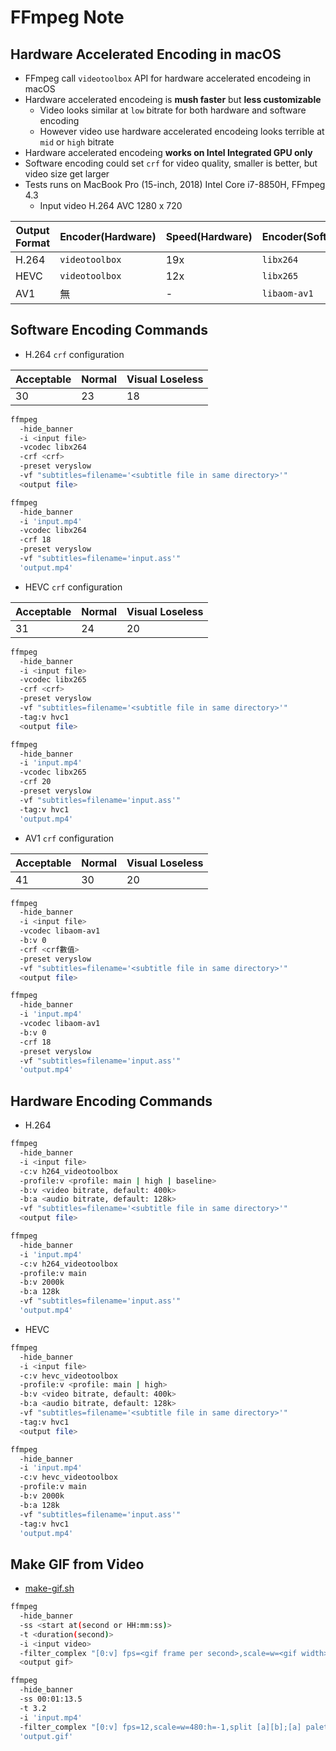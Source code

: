 # FFmpeg Note

## Hardware Accelerated Encoding in macOS

- FFmpeg call `videotoolbox` API for hardware accelerated encodeing in macOS
- Hardware accelerated encodeing is **mush faster** but **less customizable**
  - Video looks similar at `low` bitrate for both hardware and software encoding
  - However video use hardware accelerated encodeing looks terrible at `mid` or `high` bitrate
- Hardware accelerated encodeing **works on Intel Integrated GPU only**
- Software encoding could set `crf` for video quality, smaller is better, but video size get larger
- Tests runs on MacBook Pro (15-inch, 2018) Intel Core i7-8850H, FFmpeg 4.3
  - Input video H.264 AVC 1280 x 720

| Output Format | Encoder(Hardware) | Speed(Hardware) | Encoder(Software) | Speed(Software) |
| ------------- | ----------------- | --------------- | ----------------- | --------------- |
| H.264         | `videotoolbox`    | 19x             | `libx264`         | 5x              |
| HEVC          | `videotoolbox`    | 12x             | `libx265`         | 0.1x            |
| AV1           | 無                | -               | `libaom-av1`      | 0.01x           |

## Software Encoding Commands

- H.264 `crf` configuration

| Acceptable | Normal | Visual Loseless |
| ---------- | ------ | --------------- |
| 30         | 23     | 18              |

```bash
ffmpeg
  -hide_banner
  -i <input file>
  -vcodec libx264
  -crf <crf>
  -preset veryslow
  -vf "subtitles=filename='<subtitle file in same directory>'"
  <output file>
```

```bash
ffmpeg
  -hide_banner
  -i 'input.mp4'
  -vcodec libx264
  -crf 18
  -preset veryslow
  -vf "subtitles=filename='input.ass'"
  'output.mp4'
```

- HEVC `crf` configuration

| Acceptable | Normal | Visual Loseless |
| ---------- | ------ | --------------- |
| 31         | 24     | 20              |

```bash
ffmpeg
  -hide_banner
  -i <input file>
  -vcodec libx265
  -crf <crf>
  -preset veryslow
  -vf "subtitles=filename='<subtitle file in same directory>'"
  -tag:v hvc1
  <output file>
```

```bash
ffmpeg
  -hide_banner
  -i 'input.mp4'
  -vcodec libx265
  -crf 20
  -preset veryslow
  -vf "subtitles=filename='input.ass'"
  -tag:v hvc1
  'output.mp4'
```

- AV1 `crf` configuration

| Acceptable | Normal | Visual Loseless |
| ---------- | ------ | --------------- |
| 41         | 30     | 20              |

```bash
ffmpeg
  -hide_banner
  -i <input file>
  -vcodec libaom-av1
  -b:v 0
  -crf <crf數值>
  -preset veryslow
  -vf "subtitles=filename='<subtitle file in same directory>'"
  <output file>
```

```bash
ffmpeg
  -hide_banner
  -i 'input.mp4'
  -vcodec libaom-av1
  -b:v 0
  -crf 18
  -preset veryslow
  -vf "subtitles=filename='input.ass'"
  'output.mp4'
```

## Hardware Encoding Commands

- H.264

```bash
ffmpeg
  -hide_banner
  -i <input file>
  -c:v h264_videotoolbox
  -profile:v <profile: main | high | baseline>
  -b:v <video bitrate, default: 400k>
  -b:a <audio bitrate, default: 128k>
  -vf "subtitles=filename='<subtitle file in same directory>'"
  <output file>
```

```bash
ffmpeg
  -hide_banner
  -i 'input.mp4'
  -c:v h264_videotoolbox
  -profile:v main
  -b:v 2000k
  -b:a 128k
  -vf "subtitles=filename='input.ass'"
  'output.mp4'
```

- HEVC

```bash
ffmpeg
  -hide_banner
  -i <input file>
  -c:v hevc_videotoolbox
  -profile:v <profile: main | high>
  -b:v <video bitrate, default: 400k>
  -b:a <audio bitrate, default: 128k>
  -vf "subtitles=filename='<subtitle file in same directory>'"
  -tag:v hvc1
  <output file>
```

```bash
ffmpeg
  -hide_banner
  -i 'input.mp4'
  -c:v hevc_videotoolbox
  -profile:v main
  -b:v 2000k
  -b:a 128k
  -vf "subtitles=filename='input.ass'"
  -tag:v hvc1
  'output.mp4'
```

## Make GIF from Video

- [make-gif.sh](../scripts/make-gif.sh)

```bash
ffmpeg
  -hide_banner
  -ss <start at(second or HH:mm:ss)>
  -t <duration(second)>
  -i <input video>
  -filter_complex "[0:v] fps=<gif frame per second>,scale=w=<gif width>:h=-1,split [a][b];[a] palettegen=stats_mode=single [p];[b][p] paletteuse=new=1"
  <output gif>
```

```bash
ffmpeg
  -hide_banner
  -ss 00:01:13.5
  -t 3.2
  -i 'input.mp4'
  -filter_complex "[0:v] fps=12,scale=w=480:h=-1,split [a][b];[a] palettegen=stats_mode=single [p];[b][p] paletteuse=new=1"
  'output.gif'
```
